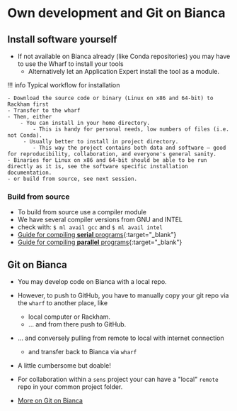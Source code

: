 # Own development and Git on Bianca


## Install software yourself

- If not available on Bianca already (like Conda repositories) you may have to use the Wharf to install your tools
    - Alternatively let an Application Expert install the tool as a module.

!!! info Typical workflow for installation

    - Download the source code or binary (Linux on x86 and 64-bit) to Rackham first
    - Transfer to the wharf
    - Then, either 
        - You can install in your home directory.
            - This is handy for personal needs, low numbers of files (i.e. not Conda).
         - Usually better to install in project directory.
            - This way the project contains both data and software — good for reproducibility, collaboration, and everyone's general sanity.
    - Binaries for Linux on x86 and 64-bit should be able to be run directly as it is, see the software specific installation documentation.
    - or build from source, see next session.
     

### Build from source
- To build from source use a compiler module
- We have several compiler versions from GNU and INTEL
- check with: ``$ ml avail gcc`` and ``$ ml avail intel``
- [Guide for compiling **serial** programs](https://docs.uppmax.uu.se/software/compiling_serial/){:target="_blank"}
- [Guide for compiling **parallel** programs](https://docs.uppmax.uu.se/software/compiling_parallel/){:target="_blank"}
  
## Git on Bianca

- You may develop code on Bianca with a local repo.
- However, to push to GitHub, you have to manually copy your git repo via the ``wharf`` to another place, like
    - local computer or Rackham. 
    - ... and from there push to GitHub. 
- ... and conversely pulling from remote to local with internet connection
    - and transfer back to Bianca via ``wharf``  
- A little cumbersome but doable!

- For collaboration within a ``sens`` project your can have a "local" ``remote`` repo in your common project folder. 
- [More on Git on Bianca](http://docs.uppmax.uu.se/cluster_guides/git_on_bianca/)




